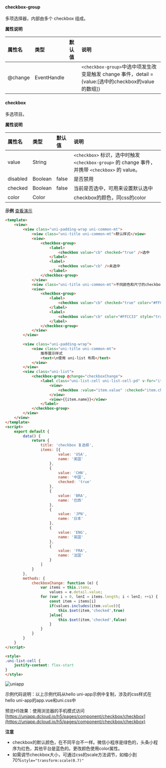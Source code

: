 #### checkbox-group
多项选择器，内部由多个 checkbox 组成。

**属性说明**

|属性名|类型|默认值|说明|
|:-|:-|:-|:-|
|@change|EventHandle||``<checkbox-group>``中选中项发生改变是触发 change 事件，detail = {value:[选中的checkbox的value的数组]}|

#### checkbox
多选项目。

**属性说明**

|属性名|类型|默认值|说明|
|:-|:-|:-|:-|
|value|String||``<checkbox>`` 标识，选中时触发 ``<checkbox-group>`` 的 change 事件，并携带 ``<checkbox>`` 的 value。|
|disabled|Boolean|false|是否禁用|
|checked|Boolean|false|当前是否选中，可用来设置默认选中|
|color|Color||checkbox的颜色，同css的color|

**示例** [查看演示](https://uniapp.dcloud.io/h5/pages/component/checkbox/checkbox)
 
```html
<template>
	<view>
		<view class="uni-padding-wrap uni-common-mt">
			<view class="uni-title uni-common-mt">默认样式</view>
			<view>
				<checkbox-group>
					<label>
						<checkbox value="cb" checked="true" />选中
					</label>
					<label>
						<checkbox value="cb" />未选中
					</label>
				</checkbox-group>
			</view>
			<view class="uni-title uni-common-mt">不同颜色和尺寸的checkbox</view>
			<view>
				<checkbox-group>
					<label>
						<checkbox value="cb" checked="true" color="#FFCC33" style="transform:scale(0.7)" />选中
					</label>
					<label>
						<checkbox value="cb" color="#FFCC33" style="transform:scale(0.7)" />未选中
					</label>
				</checkbox-group>
			</view>
		</view>
		
		<view class="uni-padding-wrap">
			<view class="uni-title uni-common-mt">
				推荐展示样式
				<text>\n使用 uni-list 布局</text>
			</view>
		</view>
		<view class="uni-list">
			<checkbox-group @change="checkboxChange">
				<label class="uni-list-cell uni-list-cell-pd" v-for="item in items" :key="item.value">
					<view>
						<checkbox :value="item.value" :checked="item.checked" />
					</view>
					<view>{{item.name}}</view>
				</label>
			</checkbox-group>
		</view>
	</view>
</template>
<script>
	export default {
		data() {
			return {
				title: 'checkbox 复选框',
				items: [{
						value: 'USA',
						name: '美国'
					},
					{
						value: 'CHN',
						name: '中国',
						checked: 'true'
					},
					{
						value: 'BRA',
						name: '巴西'
					},
					{
						value: 'JPN',
						name: '日本'
					},
					{
						value: 'ENG',
						name: '英国'
					},
					{
						value: 'FRA',
						name: '法国'
					}
				]
			}
		},
		methods: {
			checkboxChange: function (e) {
				var items = this.items,
					values = e.detail.value;
				for (var i = 0, lenI = items.length; i < lenI; ++i) {
					const item = items[i]
					if(values.includes(item.value)){
						this.$set(item,'checked',true)
					}else{
						this.$set(item,'checked',false)
					}
				}
			}
		}
	}
</script>

<style>
.uni-list-cell {
	justify-content: flex-start
}
</style>
```
 

![uniapp](https://img-cdn-qiniu.dcloud.net.cn/uniapp/doc/img/checkbox.png?t=201857)

示例代码说明：以上示例代码从hello uni-app示例中复制，涉及的css样式在hello uni-app的app.vue和uni.css中

预览H5效果：使用浏览器的手机模式访问[https://uniapp.dcloud.io/h5/pages/component/checkbox/checkbox](https://uniapp.dcloud.io/h5/pages/component/checkbox/checkbox)

**注意**
- checkbox的默认颜色，在不同平台不一样。微信小程序是绿色的，头条小程序为红色，其他平台是蓝色的。更改颜色使用color属性。
- 如需调节checkbox大小，可通过css的scale方法调节，如缩小到70%`style="transform:scale(0.7)"`
